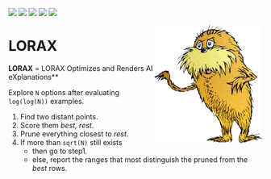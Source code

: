 ![](https://img.shields.io/badge/tests-passing-green&style=plastic)
![](https://img.shields.io/badge/Lua-2C2D72?logo=lua&logoColor=white&style=plastic)
![](https://img.shields.io/badge/purpose-xai,_optimization-blue)
![](https://img.shields.io/badge/platform-mac,_linux-orange)
[![](https://img.shields.io/badge/license-BSD2-yellow)](LICENSE.md)


<img align=right src="etc/img/lorax.png">

# LORAX

**LORAX** = LORAX Optimizes and Renders AI eXplanations**

Explore `N` options after evaluating `log(log(N))` examples.

1. Find two distant points. 
2. Score them _best, rest_.  
3. Prune everything closest to _rest_.
4. If more than `sqrt(N)` still exists
   - then go to step1.
   - else, report  the ranges that most distinguish the pruned from the _best_ rows.
